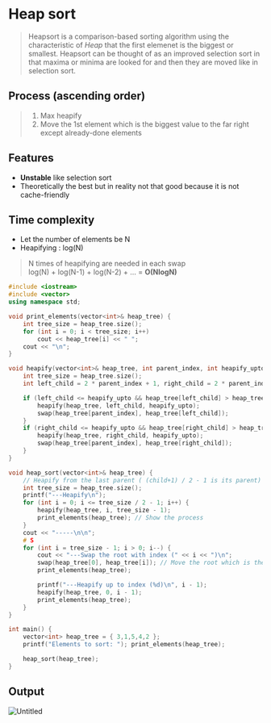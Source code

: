 # Heap sort
>Heapsort is a comparison-based sorting algorithm using the characteristic of *Heap* that the first elemenet is the biggest or smallest. Heapsort can be thought of as an improved selection sort in that maxima or minima are looked for and then they are moved like in selection sort.

## Process (ascending order)
> 1. Max heapify
> 2. Move the 1st element which is the biggest value to the far right except already-done elements

## Features
- **Unstable** like selection sort
- Theoretically the best but in reality not that good because it is not cache-friendly

## Time complexity
* Let the number of elements be N
* Heapifying : log(N)<br>
>N times of heapifying are needed in each swap<br>
>log(N) + log(N-1) + log(N-2) + ... = **O(NlogN)**

~~~c++
#include <iostream>
#include <vector>
using namespace std;

void print_elements(vector<int>& heap_tree) {
	int tree_size = heap_tree.size();
	for (int i = 0; i < tree_size; i++)
		cout << heap_tree[i] << " ";
	cout << "\n";
}

void heapify(vector<int>& heap_tree, int parent_index, int heapify_upto) {
	int tree_size = heap_tree.size();
	int left_child = 2 * parent_index + 1, right_child = 2 * parent_index + 2;

	if (left_child <= heapify_upto && heap_tree[left_child] > heap_tree[parent_index]) {
		heapify(heap_tree, left_child, heapify_upto);
		swap(heap_tree[parent_index], heap_tree[left_child]);
	}
	if (right_child <= heapify_upto && heap_tree[right_child] > heap_tree[parent_index]) {
		heapify(heap_tree, right_child, heapify_upto);
		swap(heap_tree[parent_index], heap_tree[right_child]);
	}
}

void heap_sort(vector<int>& heap_tree) {
	// Heapify from the last parent ( (child+1) / 2 - 1 is its parent)
	int tree_size = heap_tree.size();
	printf("---Heapify\n");
	for (int i = 0; i <= tree_size / 2 - 1; i++) {
		heapify(heap_tree, i, tree_size - 1);
		print_elements(heap_tree); // Show the process
	}
	cout << "-----\n\n";
	# S
	for (int i = tree_size - 1; i > 0; i--) {
		cout << "---Swap the root with index (" << i << ")\n";
		swap(heap_tree[0], heap_tree[i]); // Move the root which is the biggest value except sorted elements to the right in ascending order
		print_elements(heap_tree);

		printf("---Heapify up to index (%d)\n", i - 1);
		heapify(heap_tree, 0, i - 1);
		print_elements(heap_tree);
	}
}

int main() {
	vector<int> heap_tree = { 3,1,5,4,2 };
	printf("Elements to sort: "); print_elements(heap_tree);

	heap_sort(heap_tree);
}
~~~

## Output
![Untitled](https://user-images.githubusercontent.com/67142421/149524068-2f7a71f0-cdd4-49ff-8df2-255f4359818a.png)
